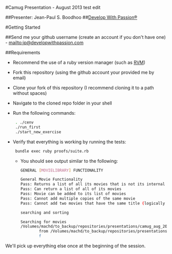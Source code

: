 #Camug Presentation - August 2013 test edit

##Presenter: Jean-Paul S. Boodhoo
##[Develop With Passion®](http://www.developwithpassion.com)


#Getting Started

##Send me your github username (create an account if you don't have one) - <mailto:jp@developwithpassion.com>

##Requirements

* Recommend the use of a ruby version manager (such as [RVM](https://rvm.io/))
* Fork this repository (using the github account your provided me by email)
* Clone your fork of this repository (I recommend cloning it to a path without spaces)
* Navigate to the cloned repo folder in your shell
* Run the following commands:

  ```bash
   . ./cenv
   ./run_first
   ./start_new_exercise
  ```

* Verify that everything is working by running the tests:

  ```bash
   bundle exec ruby proofs/suite.rb 
  ```
  - You should see output similar to the following:

    ```bash
    GENERAL [MOVIELIBRARY] FUNCTIONALITY

    General Movie Functionality
    Pass: Returns a list of all its movies that is not its internal data
    Pass: Can return a list of all of its movies
    Pass: Movie can be added to its list of movies
    Pass: Cannot add multiple copies of the same movie
    Pass: Cannot add two movies that have the same title (logically the same)

    searching and sorting

    Searching for movies
    /Volumes/machd/to_backup/repositories/presentations/camug_aug_2013/lib/movies/movie_library.rb:18:in `all_movies_published_by_pixar': undefined method `filter' for #<Array:0x007f966aa00a70> (NoMethodError)
            from /Volumes/machd/to_backup/repositories/presentations/camug_aug_2013/proofs/lib/movie_library.rb:168:in `block (4 levels) in <top (required)>'
            f
    ```


We'll pick up everything else once at the beginning of the session.

